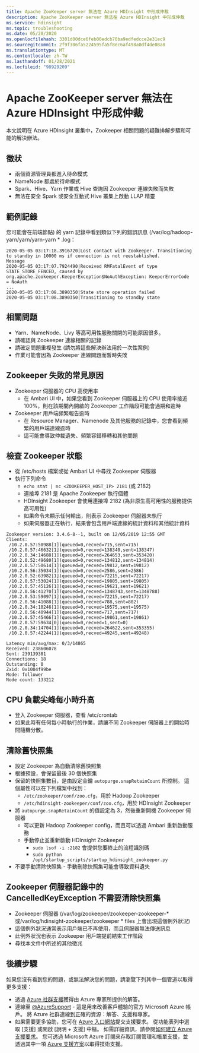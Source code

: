 ```yaml
---
title: Apache ZooKeeper server 無法在 Azure HDInsight 中形成仲裁
description: Apache ZooKeeper server 無法在 Azure HDInsight 中形成仲裁
ms.service: hdinsight
ms.topic: troubleshooting
ms.date: 05/20/2020
ms.openlocfilehash: 3301d00dce6feb00edcb70ba9edfedcce2e31ec9
ms.sourcegitcommit: 2f9f306fa5224595fa5f8ec6af498a0df4de08a8
ms.translationtype: MT
ms.contentlocale: zh-TW
ms.lasthandoff: 01/28/2021
ms.locfileid: "98929209"
---
```

# <a name="apache-zookeeper-server-fails-to-form-a-quorum-in-azure-hdinsight"></a>Apache ZooKeeper server 無法在 Azure HDInsight 中形成仲裁

本文說明在 Azure HDInsight 叢集中，Zookeeper 相關問題的疑難排解步驟和可能的解決辦法。

## <a name="symptoms"></a>徵狀

* 兩個資源管理員都進入待命模式
* NameNode 都處於待命模式
* Spark、Hive、Yarn 作業或 Hive 查詢因 Zookeeper 連線失敗而失敗
* 無法在安全 Spark 或安全互動式 Hive 叢集上啟動 LLAP 精靈

## <a name="sample-log"></a>範例記錄

您可能會在前端節點) 的 yarn 記錄中看到類似下列的錯誤訊息 (/var/log/hadoop-yarn/yarn/yarn-yarn * .log：

```output
2020-05-05 03:17:18.3916720|Lost contact with Zookeeper. Transitioning to standby in 10000 ms if connection is not reestablished.
Message
2020-05-05 03:17:07.7924490|Received RMFatalEvent of type STATE_STORE_FENCED, caused by org.apache.zookeeper.KeeperException$NoAuthException: KeeperErrorCode = NoAuth
...
2020-05-05 03:17:08.3890350|State store operation failed 
2020-05-05 03:17:08.3890350|Transitioning to standby state
```

## <a name="related-issues"></a>相關問題

* Yarn、NameNode、Livy 等高可用性服務關閉的可能原因很多。
* 請確認與 Zookeeper 連線相關的記錄
* 請確定問題重複發生 (請勿將這些解決辦法用於一次性案例)
* 作業可能會因為 Zookeeper 連線問題而暫時失敗

## <a name="common-causes-for-zookeeper-failure"></a>Zookeeper 失敗的常見原因

* Zookeeper 伺服器的 CPU 高使用率
  * 在 Ambari UI 中，如果您看到 Zookeeper 伺服器上的 CPU 使用率接近 100%，則在該期間內開啟的 Zookeeper 工作階段可能會過期和逾時
* Zookeeper 用戶端頻繁報告逾時
  * 在 Resource Manager、Namenode 及其他服務的記錄中，您會看到頻繁的用戶端連線逾時
  * 這可能會導致仲裁遺失、頻繁容錯移轉和其他問題

## <a name="check-for-zookeeper-status"></a>檢查 Zookeeper 狀態

* 從 /etc/hosts 檔案或從 Ambari UI 中尋找 Zookeeper 伺服器
* 執行下列命令
  * `echo stat | nc <ZOOKEEPER_HOST_IP> 2181` (或 2182)  
  * 連接埠 2181 是 Apache Zookeeper 執行個體
  * HDInsight Zookeeper 會使用連接埠 2182 (為非原生高可用性的服務提供高可用性)
  * 如果命令未顯示任何輸出，則表示 Zookeeper 伺服器未執行
  * 如果伺服器正在執行，結果會包含用戶端連線的統計資料和其他統計資料

```output
Zookeeper version: 3.4.6-8--1, built on 12/05/2019 12:55 GMT
Clients:
 /10.2.0.57:50988[1](queued=0,recved=715,sent=715)
 /10.2.0.57:46632[1](queued=0,recved=138340,sent=138347)
 /10.2.0.34:14688[1](queued=0,recved=264653,sent=353420)
 /10.2.0.52:49680[1](queued=0,recved=134812,sent=134814)
 /10.2.0.57:50614[1](queued=0,recved=19812,sent=19812)
 /10.2.0.56:35034[1](queued=0,recved=2586,sent=2586)
 /10.2.0.52:63982[1](queued=0,recved=72215,sent=72217)
 /10.2.0.57:53024[1](queued=0,recved=19805,sent=19805)
 /10.2.0.57:45126[1](queued=0,recved=19621,sent=19621)
 /10.2.0.56:41270[1](queued=0,recved=1348743,sent=1348788)
 /10.2.0.53:59097[1](queued=0,recved=72215,sent=72217)
 /10.2.0.56:41088[1](queued=0,recved=788,sent=802)
 /10.2.0.34:10246[1](queued=0,recved=19575,sent=19575)
 /10.2.0.56:40944[1](queued=0,recved=717,sent=717)
 /10.2.0.57:45466[1](queued=0,recved=19861,sent=19861)
 /10.2.0.57:59634[0](queued=0,recved=1,sent=0)
 /10.2.0.34:14704[1](queued=0,recved=264622,sent=353355)
 /10.2.0.57:42244[1](queued=0,recved=49245,sent=49248)

Latency min/avg/max: 0/3/14865
Received: 238606078
Sent: 239139381
Connections: 18
Outstanding: 0
Zxid: 0x1004f99be
Mode: follower
Node count: 133212
```

## <a name="cpu-load-peaks-up-every-hour"></a>CPU 負載尖峰每小時升高

* 登入 Zookeeper 伺服器，查看 /etc/crontab
* 如果此時有任何每小時執行的作業，請讓不同 Zookeeper 伺服器上的開始時間隨機分散。
  
## <a name="purging-old-snapshots"></a>清除舊快照集

* 設定 Zookeeper 為自動清除舊快照集
* 根據預設，會保留最後 30 個快照集
* 保留的快照集數目，是由設定金鑰 `autopurge.snapRetainCount` 所控制。 這個屬性可以在下列檔案中找到：
  * `/etc/zookeeper/conf/zoo.cfg`，用於 Hadoop Zookeeper
  * `/etc/hdinsight-zookeeper/conf/zoo.cfg`，用於 HDInsight Zookeeper
* 將 `autopurge.snapRetainCount` 的值設定為 3，然後重新開機 Zookeeper 伺服器
  * 可以更新 Hadoop Zookeeper config，而且可以透過 Ambari 重新啟動服務
  * 手動停止並重新啟動 HDInsight Zookeeper
    * `sudo lsof -i :2182` 會提供您要終止的流程識別碼
    * `sudo python /opt/startup_scripts/startup_hdinsight_zookeeper.py`
* 不要手動清除快照集 - 手動刪除快照集可能會導致資料遺失

## <a name="cancelledkeyexception-in-the-zookeeper-server-log-doesnt-require-snapshot-cleanup"></a>Zookeeper 伺服器記錄中的 CancelledKeyException 不需要清除快照集

* Zookeeper 伺服器 (/var/log/zookeeper/zookeeper-zookeeper-* 或/var/log/hdinsight-zookeeper/zookeeper * files 上會出現這個例外狀況) 
* 這個例外狀況通常表示用戶端已不再使用，而且伺服器無法傳送訊息
* 此例外狀況也表示 Zookeeper 用戶端提前結束工作階段
* 尋找本文件中所述的其他徵兆

## <a name="next-steps"></a>後續步驟

如果您沒有看到您的問題，或無法解決您的問題，請瀏覽下列其中一個管道以取得更多支援：

- 透過 [Azure 社群支援](https://azure.microsoft.com/support/community/)獲得由 Azure 專家所提供的解答。
- 連線至 [@AzureSupport](https://twitter.com/azuresupport) - 這是用來改善客戶體驗的官方 Microsoft Azure 帳戶。 將 Azure 社群連線到正確的資源：解答、支援和專家。
- 如果需要更多協助，您可在 [Azure 入口網站](https://portal.azure.com/?#blade/Microsoft_Azure_Support/HelpAndSupportBlade/)提交支援要求。 從功能表列中選取 [支援] 或開啟 [說明 + 支援] 中樞。 如需詳細資訊，請參閱[如何建立 Azure 支援要求](../../azure-portal/supportability/how-to-create-azure-support-request.md)。 您可透過 Microsoft Azure 訂閱來存取訂閱管理和帳單支援，並透過其中一項 [Azure 支援方案](https://azure.microsoft.com/support/plans/)以取得技術支援。